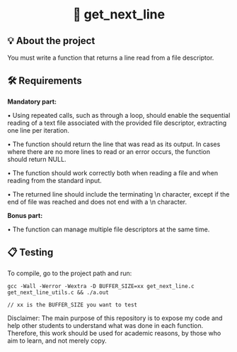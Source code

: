<h1 align="center">
	📖 get_next_line
</h1>

## 💡 About the project

You must write a function that returns a line read from a file descriptor.

## 🛠️ Requirements

**Mandatory part:**

• Using repeated calls, such as through a loop, should enable the sequential reading of a text file associated with the provided file descriptor, extracting one line per iteration.

• The function should return the line that was read as its output. In cases where there are no more lines to read or an error occurs, the function should return NULL.

• The function should work correctly both when reading a file and when reading from the standard input.

• The returned line should include the terminating \n character, except if the end of file was reached and does not end with a \n character.

**Bonus part:**

• The function can manage multiple file descriptors at the same time.

## 📋 Testing

To compile, go to the project path and run:

```shell
gcc -Wall -Werror -Wextra -D BUFFER_SIZE=xx get_next_line.c get_next_line_utils.c && ./a.out

// xx is the BUFFER_SIZE you want to test
```

Disclaimer: The main purpose of this repository is to expose my code and help other students to understand what was done in each function. Therefore, this work should be used for academic reasons, by those who aim to learn, and not merely copy.
